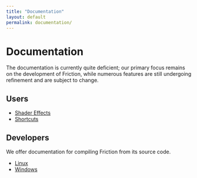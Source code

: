 ```yaml
---
title: "Documentation"
layout: default
permalink: documentation/
---
```


# Documentation

The documentation is currently quite deficient; our primary focus remains on the development of Friction, while numerous features are still undergoing refinement and are subject to change.


## Users

* [Shader Effects](/documentation/shaders)
* [Shortcuts](/documentation/shortcuts.html)

## Developers

We offer documentation for compiling Friction from its source code.

* [Linux](/documentation/source-linux.html)
* [Windows](/documentation/source-windows.html)
